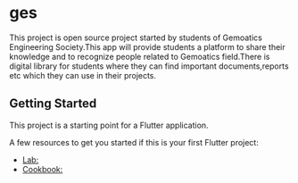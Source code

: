 # ges

This project is open source project started by students of Gemoatics Engineering Society.This app will provide students a platform to share their knowledge and to recognize people related to Gemoatics field.There is digital library for students where they can find important documents,reports etc which they can use in their projects.

## Getting Started

This project is a starting point for a Flutter application.

A few resources to get you started if this is your first Flutter project:

- [Lab:](https://docs.flutter.dev/get-started/codelab)
- [Cookbook:](https://docs.flutter.dev/cookbook)


